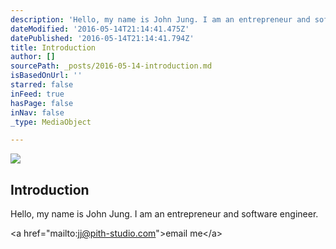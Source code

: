 ```yaml
---
description: 'Hello, my name is John Jung. I am an entrepreneur and software engineer.'
dateModified: '2016-05-14T21:14:41.475Z'
datePublished: '2016-05-14T21:14:41.794Z'
title: Introduction
author: []
sourcePath: _posts/2016-05-14-introduction.md
isBasedOnUrl: ''
starred: false
inFeed: true
hasPage: false
inNav: false
_type: MediaObject

---
```

<article style=""><img src="https://the-grid-user-content.s3-us-west-2.amazonaws.com/43271b39-ba73-4590-9a79-64603025fe29.jpg" /><h1>Introduction</h1></article>

Hello, my name is John Jung. I am an entrepreneur and software engineer.

<a href="mailto:jj@pith-studio.com"\>email me</a\>